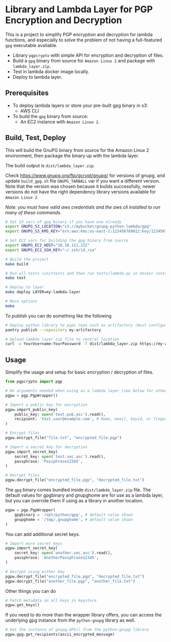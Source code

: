 # Library and Lambda Layer for PGP Encryption and Decryption

This is a project to simplify PGP encryption and decryption for lambda functions, and especially to solve the problem of not having a full-featured `gpg` executable available.

* Library `pgpcrypto` with simple API for encryption and decryption of files.
* Build a `gpg` binary from source for `Amazon Linux 2` and package with `lambda_layer.zip`.
* Test in lambda docker image locally.
* Deploy to lambda layer.

## Prerequisites

* To deploy lambda layers or store your pre-built gpg binary in s3:
  * AWS CLI
* To build the `gpg` binary from source:
  * An EC2 instance with `Amazon Linux 2`.

## Build, Test, Deploy

This will build the GnuPG binary from source for the Amazon Linux 2 environment, then package the binary up with the lambda layer.

The build output is `dist/lambda_layer.zip`.

Check https://www.gnupg.org/ftp/gcrypt/gnupg/ for versions of gnupg, and update `build_gpg.sh` file `GNUPG_TARBALL` var if you want a different version.  Note that the version was chosen because it builds successfully, newer versions do not have the right dependency library versions available for `Amazon Linux 2`.

*Note: you must have valid aws credentials and the aws cli installed to run many of these commands.*

```bash
# Set S3 vars of gpg binary if you have one already
export GNUPG_S3_LOCATION="s3://mybucket/gnupg-python-lambda/gpg"
export GNUPG_S3_KMS_KEY="arn:aws:kms:us-east-1:123456789012:key/123456"

# Set EC2 vars for building the gpg binary from source
export GNUPG_EC2_HOST="10.10.111.222"
export GNUPG_EC2_SSH_KEY="~/.ssh/id_rsa"

# Build the project
make build

# Run all tests (unittests and then run tests/lambda.py in docker container)
make test

# Deploy to layer
make deploy LAYER=my-lambda-layer

# More options
make
```

To publish you can do something like the following

```bash
# Deploy python library to pypi repo such as artifactory (must configure poetry with repo named my-artifactory)
poetry publish --repository my-artifactory

# Upload lambda layer zip file to central location
curl -u YourUsername:YourPassword -T dist/lambda_layer.zip https://my-artifactory/artifactory/my-generic-repo/gnupg-python-lambda-layer/gnupg-python-lambda-layer-0.1.0.zip
```

## Usage

Simplify the usage and setup for basic encryption / decryption of files.

```python
from pgpcrypto import pgp

# No arguments needed when using as a lambda layer (see below for other use cases)
pgpw = pgp.PgpWrapper()

# Import a public key for encryption
pgpw.import_public_key(
    public_key: open('test.pub.asc').read(),
    recipient: 'test.user@example.com', # Name, email, keyid, or fingerprint
)

# Encrypt files
pgpw.encrypt_file("file.txt", "encrypted_file.pgp")

# Import a secret key for decryption
pgpw.import_secret_key(
    secret_key: open('test.sec.asc').read(),
    passphrase: 'Passphrase12345',
)

# Decrypt files
pgpw.decrypt_file("encrypted_file.pgp", "decrypted_file.txt")
```

The `gpg` binary comes bundled inside `dist/lambda_layer.zip` file.  The default values for gpgbinary and gnupghome are for use as a lambda layer, but you can override them if using as a library in another location.

```python
pgpw = pgp.PgpWrapper(
    gpgbinary = '/opt/python/gpg', # default value shown
    gnupghome = '/tmp/.gnupghome', # default value shown
)
```

You can add additional secret keys.

```python
# Import more secret keys
pgpw.import_secret_key(
    secret_key: open('another.sec.asc').read(),
    passphrase: 'AnotherPassphrase12345',
)

# Decrypt using either key
pgpw.decrypt_file("encrypted_file.pgp", "decrypted_file.txt")
pgpw.decrypt_file("another_file.pgp", "another_file.txt")
```

Other things you can do

```python
# Fetch metadata on all keys in keystore
pgpw.get_keys()
```

If you need to do more than the wrapper library offers, you can access the underlying gpg instance from the `python-gnupg` library as well.

```python
# Get the instance of gnupg.GPG() from the python-gnupg library
pgpw.gpg.get_recipients(ascii_encrypted_message)
```